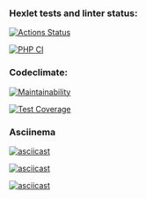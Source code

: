 ### Hexlet tests and linter status:

[![Actions Status](https://github.com/Karamysh/php-project-48/workflows/hexlet-check/badge.svg)](https://github.com/Karamysh/php-project-48/actions)

[![PHP CI](https://github.com/Karamysh/php-project-48/actions/workflows/php.yml/badge.svg)](https://github.com/Karamysh/php-project-48/actions/workflows/php.yml)

### Codeclimate:

[![Maintainability](https://api.codeclimate.com/v1/badges/029396f1068d07a15256/maintainability)](https://codeclimate.com/github/Karamysh/php-project-48/maintainability)

[![Test Coverage](https://api.codeclimate.com/v1/badges/029396f1068d07a15256/test_coverage)](https://codeclimate.com/github/Karamysh/php-project-48/test_coverage)

### Asciinema

[![asciicast](https://asciinema.org/a/610232.svg)](https://asciinema.org/a/610232)

[![asciicast](https://asciinema.org/a/610234.svg)](https://asciinema.org/a/610234)

[![asciicast](https://asciinema.org/a/610353.svg)](https://asciinema.org/a/610353)
